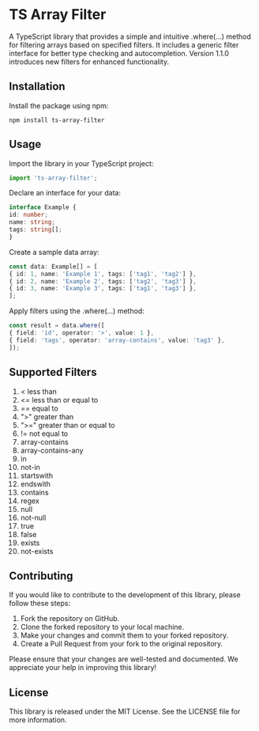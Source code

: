 # TS Array Filter

A TypeScript library that provides a simple and intuitive .where(...) method for filtering arrays based on specified filters. It includes a generic filter interface for better type checking and autocompletion. Version 1.1.0 introduces new filters for enhanced functionality.

## Installation

Install the package using npm:

```
npm install ts-array-filter
```

## Usage

Import the library in your TypeScript project:

```typescript
import 'ts-array-filter';
```

Declare an interface for your data:

```typescript
interface Example {
id: number;
name: string;
tags: string[];
}
```

Create a sample data array:

```typescript
const data: Example[] = [
{ id: 1, name: 'Example 1', tags: ['tag1', 'tag2'] },
{ id: 2, name: 'Example 2', tags: ['tag2', 'tag3'] },
{ id: 3, name: 'Example 3', tags: ['tag1', 'tag3'] },
];
```

Apply filters using the .where(...) method:

```typescript
const result = data.where([
{ field: 'id', operator: '>', value: 1 },
{ field: 'tags', operator: 'array-contains', value: 'tag3' },
]);
```

## Supported Filters

1. < less than
2. <= less than or equal to
3. == equal to
4. ">" greater than
5. ">=" greater than or equal to
6. != not equal to
7. array-contains
8. array-contains-any
9. in
10. not-in
11. startswith 
12. endswith 
13. contains 
14. regex 
15. null 
16. not-null 
17. true 
18. false 
19. exists 
20. not-exists

## Contributing

If you would like to contribute to the development of this library, please follow these steps:

1. Fork the repository on GitHub.
2. Clone the forked repository to your local machine.
3. Make your changes and commit them to your forked repository.
4. Create a Pull Request from your fork to the original repository.

Please ensure that your changes are well-tested and documented. We appreciate your help in improving this library!

## License

This library is released under the MIT License. See the LICENSE file for more information.
